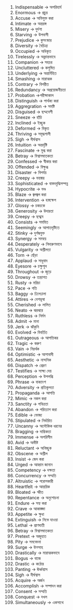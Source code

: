1) Indispensable -> অপরিহার্য
2) Enormous -> প্রচুর
3) Accuse -> অভিযুক্ত করা
4) Intimate -> অন্তরঙ্গ
5) Misery -> দুর্দশা
6) Starving -> উপবাসী
7) Prejudice -> কুসংস্কার
8) Diversity -> বৈচিত্র্য
9) Occupied -> অধিকৃত
10) Tirelessly -> অক্লান্তভাবে
11) Companion -> সহচর
12) Uncluttered -> কলুষিত
13) Underlying -> অন্তর্নিহিত
14) Smashing -> মারাত্মক
15) Contrary -> বিপরীত
16) Redundancy -> অপ্রয়োজনীয়তা
17) Probation ->পরীক্ষাকাল
18) Distinguish -> পার্থক্য করা
19) Aggregration -> সমষ্টি
20) Disguised -> ছদ্মবেশী
21) Sneeze -> হাঁচি
22) Inclined -> ইচ্ছুক
23) Deformed -> বিকৃত
24) Thriving -> সমৃদ্ধশালী
25) Sigh -> দীর্ঘশ্বাস
26) Intuition -> অন্তর্দৃষ্টি
27) Fascinate -> মুগ্ধ করা
28) Betray -> বিশ্বাসঘাতকতা
29) Confessed -> স্বীকার করা
30) Offended -> বিক্ষুব্ধ
31) Disaster -> বিপর্যয়
32) Creepy -> ভয়ঙ্কর
33) Sophisticated -> বাস্তববুদ্ধিসম্পন্ন
34) Hypocrite -> ভণ্ড
35) Blaze -> জ্বলজ্বল করা
36) Intervention -> হস্তক্ষেপ
37) Glossy -> চকচকে
38) Generosity -> উদারতা
39) Creepy -> ছম্ছমে
40) Consists -> সমন্বিত
41) Seemingly -> আপাতদৃষ্টিতে
42) Stinky -> দুর্গন্ধযুক্ত
43) Synergy -> সমন্বয়
44) Desperately -> নিদারুণভাবে
45) Vulgarity -> অশ্লীলতা
46) Torn -> ছেঁড়া
47) Applaud -> সাধুবাদ
48) Eyesore  -> চক্ষুশূল
49) Throughout -> জুড়ে
50) Drowsy -> তন্দ্রাগত
51) Rusty -> মরিচা
52) Pace -> গতি
53) Baggy -> ঢিলেঢালা
54) Attires -> বেশভূষা
55) Cherished -> লালিত
56) Neato -> ঝরঝরে
57) Ruthless -> নির্মম
58) Admit -> মানা
59) Jerk -> ঝাঁকুনি
60) Evolved -> বিবর্তিত  
61) Outrageous -> আপত্তিকর
62) Tragic -> করুণ 
63) Vain -> নিরর্থক
64) Optimistic -> আশাবাদী
65) Aesthetic -> নান্দনিক
66) Dispatch -> প্রেরণ
67) Testifies -> সাক্ষ্য দেয়
68) Perception -> উপলব্ধি
69) Phrase -> বাক্যাংশ
70) Adversity -> প্রতিকূলতা
71) Propaganda -> আপত্তি
72) Mimic -> নকল করা
73) Sanctity -> পবিত্রতা
74) Abandon -> পরিত্যাগ করা
75) Edible -> ভোজ্য
76) Stipulated -> নির্ধারিত
77) Uncanny -> অলৌকিক ধরনের
78) Bragging -> দাম্ভিকতা
79) Immense -> অপরিসীম
80) Avid -> অভীষ্ট
81) Reluctant -> অনিচ্ছুক
82) Obscene -> অশ্লীল
83) Insist -> জেদ করা
84) Urged -> আহ্বান জানান 
85) Competency -> দক্ষতা
86) Concurrency -> সম্মতি
87) Altruistic -> পরোপকারী
88) Heartfelt -> আন্তরিক
89) Bloated -> স্ফীত
90) Repentance -> অনুশোচনা
91) Endure -> সহ্য করা
92) Crave -> আকাঙ্ক্ষা 
93) Appetite -> ক্ষুধা
94) Extinguish -> নিভে যাওয়া
95) Lethal -> প্রাণঘাতী
96) Betray -> বিশ্বাসঘাতকতা
97) Pretext -> অজুহাত
98) Pity -> সমবেদনা
99) Surge -> উত্সাহ
100) Drastically -> মারাত্মকভাবে
101) Bogus -> বাজে
102) Drastic -> কঠোর   
103) Panting -> ঊর্ধ্বশ্বাস
104) Sigh -> দীর্ঘশ্বাস
105) Acquire -> অর্জন
106) Accomplish -> সম্পাদন করা
107) Consent -> সম্মতি
108) Conquest -> দখল
109) Simultaneously -> একসাথে
